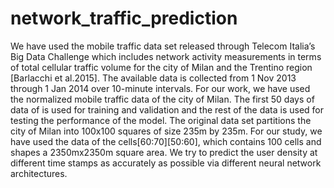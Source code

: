 # network_traffic_prediction
We have used the mobile traffic data set released through Telecom Italia’s Big Data Challenge which includes network activity measurements in terms of total cellular traffic volume for the city of Milan and the Trentino region [Barlacchi et al.2015]. The available data is collected from 1 Nov 2013 through 1 Jan 2014 over 10-minute intervals. For our work, we have used the normalized mobile traffic data of the city of Milan. The first 50 days of data of is used for training and validation and the rest of the data is used for testing the performance of the model. The original data set partitions the city of Milan into 100x100 squares of size 235m by 235m. For our study, we have used the data of the cells[60:70][50:60], which contains 100 cells and shapes a 2350mx2350m square area. We try to predict the user density at different time stamps as accurately as possible via different neural network architectures.
